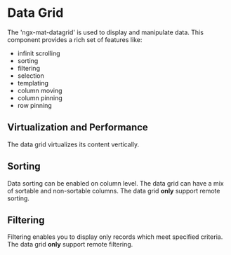 # Data Grid
The 'ngx-mat-datagrid' is used to display and manipulate data. This component provides a rich set of features like:
- infinit scrolling
- sorting
- filtering
- selection
- templating
- column moving
- column pinning
- row pinning 

## Virtualization and Performance
The data grid virtualizes its content vertically.

## Sorting
Data sorting can be enabled on column level. The data grid can have a mix of sortable and non-sortable columns.
The data grid **only** support remote sorting.

## Filtering
Filtering enables you to display only records which meet specified criteria. 
The data grid **only** support remote filtering.
